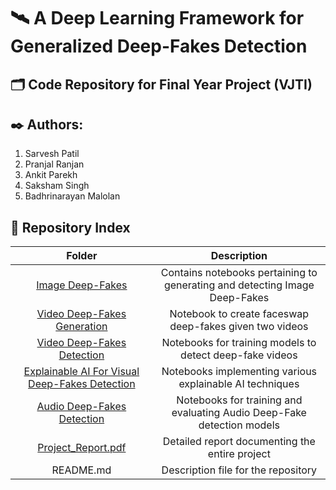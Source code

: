 # :artificial_satellite: A Deep Learning Framework for Generalized Deep-Fakes Detection

## :card_index_dividers: Code Repository for Final Year Project (VJTI)

## :black_nib: Authors:
1. Sarvesh Patil
2. Pranjal Ranjan
3. Ankit Parekh
4. Saksham Singh
5. Badhrinarayan Malolan

## :open_file_folder: Repository Index

| **Folder** | **Description** |
|:-:|:-:|
| [Image Deep-Fakes](Image%20Deep-Fakes/) | Contains notebooks pertaining to generating and detecting Image Deep-Fakes |
| [Video Deep-Fakes Generation](Video%20Deep-Fakes%20Generation/) | Notebook to create faceswap deep-fakes given two videos |
| [Video Deep-Fakes Detection](Video%20Deep-Fakes%20Detection/) | Notebooks for training models to detect deep-fake videos |
| [Explainable AI For Visual Deep-Fakes Detection](Explainable%20AI%20For%20Visual%20Deep-Fakes%20Detection/) | Notebooks implementing various explainable AI techniques |
| [Audio Deep-Fakes Detection](Audio%20Deep-Fakes%20Detection/) | Notebooks for training and evaluating Audio Deep-Fake detection models |
| [Project_Report.pdf](Project_Report.pdf) | Detailed report documenting the entire project |
| README.md | Description file for the repository |
